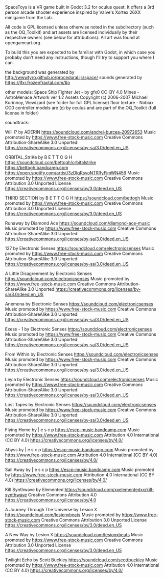 SpaceToys is a VR game built in Godot 3.2 for oculus quest.
It offers a 3rd person arcade shooter experience inspired by 
Valve's Xortex 26XX minigame from the Lab.

All code is GPL licensed unless otherwise noted in the subdirectory 
(such as the OQ_Toolkit) and art assets are licensed individually by 
their respective owners (see below for attributions). All art was found 
at opengameart.org.

To build this you are expected to be familiar with Godot, in which case you
probaby don't need any instructions, though I'll try to support you where 
I can.

the background was generated by http://wwwtyro.github.io/procedural.js/space/
sounds generated by https://jfxr.frozenfractal.com/#o

other models:
Space Ship Fighter Jet - by gfx0 CC-BY 4.0
Mines - AstroMenace Artwork ver 1.2 Assets Copyright (c) 2006-2007 Michael Kurinnoy, Viewizard (see folder for full GPL license)
floor texture - Nobiax CC0
controller models are (c) by oculus and are part of the OQ_Toolkit (full license in folder)

soundtrack:

Will I? by ADERIN
https://soundcloud.com/andrei-burcea-20972653
Music promoted by https://www.free-stock-music.com
Creative Commons Attribution-ShareAlike 3.0 Unported
https://creativecommons.org/licenses/by-sa/3.0/deed.en_US

ORBITAL_StriKe by B E T T O G H
https://soundcloud.com/bettogh/orbitalstrike
https://bettogh.bandcamp.com 
https://open.spotify.com/artist/3zDlqRsvoNTRRyFjmWN456
Music promoted by https://www.free-stock-music.com
Creative Commons Attribution 3.0 Unported License
https://creativecommons.org/licenses/by/3.0/deed.en_US

THIRD SECTION by B E T T O G H
https://soundcloud.com/bettogh
Music promoted by https://www.free-stock-music.com
Creative Commons Attribution 3.0 Unported License
https://creativecommons.org/licenses/by/3.0/deed.en_US

Runaway by Diamond Ace
https://soundcloud.com/diamond-ace-music
Music promoted by https://www.free-stock-music.com
Creative Commons Attribution-ShareAlike 3.0 Unported
https://creativecommons.org/licenses/by-sa/3.0/deed.en_US

127 by Electronic Senses
https://soundcloud.com/electronicsenses
Music promoted by https://www.free-stock-music.com
Creative Commons Attribution-ShareAlike 3.0 Unported
https://creativecommons.org/licenses/by-sa/3.0/deed.en_US

A Little Disagreement by Electronic Senses
https://soundcloud.com/electronicsenses
Music promoted by https://www.free-stock-music.com
Creative Commons Attribution-ShareAlike 3.0 Unported
https://creativecommons.org/licenses/by-sa/3.0/deed.en_US

Anemona by Electronic Senses
https://soundcloud.com/electronicsenses
Music promoted by https://www.free-stock-music.com
Creative Commons Attribution-ShareAlike 3.0 Unported
https://creativecommons.org/licenses/by-sa/3.0/deed.en_US

Exess - 1 by Electronic Senses
https://soundcloud.com/electronicsenses
Music promoted by https://www.free-stock-music.com
Creative Commons Attribution-ShareAlike 3.0 Unported
https://creativecommons.org/licenses/by-sa/3.0/deed.en_US

From Within by Electronic Senses
https://soundcloud.com/electronicsenses
Music promoted by https://www.free-stock-music.com
Creative Commons Attribution-ShareAlike 3.0 Unported
https://creativecommons.org/licenses/by-sa/3.0/deed.en_US

Leyla by Electronic Senses
https://soundcloud.com/electronicsenses
Music promoted by https://www.free-stock-music.com
Creative Commons Attribution-ShareAlike 3.0 Unported
https://creativecommons.org/licenses/by-sa/3.0/deed.en_US

Lost Tapes by Electronic Senses
https://soundcloud.com/electronicsenses
Music promoted by https://www.free-stock-music.com
Creative Commons Attribution-ShareAlike 3.0 Unported
https://creativecommons.org/licenses/by-sa/3.0/deed.en_US

Flying Home by | e s c p
https://escp-music.bandcamp.com
Music promoted by https://www.free-stock-music.com
Attribution 4.0 International (CC BY 4.0)
https://creativecommons.org/licenses/by/4.0/

Abyss by | e s c p
https://escp-music.bandcamp.com
Music promoted by https://www.free-stock-music.com
Attribution 4.0 International (CC BY 4.0)
https://creativecommons.org/licenses/by/4.0/

Sail Away by | e s c p
https://escp-music.bandcamp.com
Music promoted by https://www.free-stock-music.com
Attribution 4.0 International (CC BY 4.0)
https://creativecommons.org/licenses/by/4.0/

Kill Synthwave by Elemented
https://soundcloud.com/xxelementedxx/kill-synthwave
Creative Commons Attribution 4.0
https://creativecommons.org/licenses/by/4.0

A Journey Through The Universe by Lesion X
https://soundcloud.com/lesionxbeats
Music promoted by https://www.free-stock-music.com
Creative Commons Attribution 3.0 Unported License
https://creativecommons.org/licenses/by/3.0/deed.en_US

A New Way by Lesion X
https://soundcloud.com/lesionxbeats
Music promoted by https://www.free-stock-music.com
Creative Commons Attribution 3.0 Unported License
https://creativecommons.org/licenses/by/3.0/deed.en_US

Twilight Echo by Scott Buckley
https://soundcloud.com/scottbuckley
Music promoted by https://www.free-stock-music.com
Attribution 4.0 International (CC BY 4.0)
https://creativecommons.org/licenses/by/4.0/

